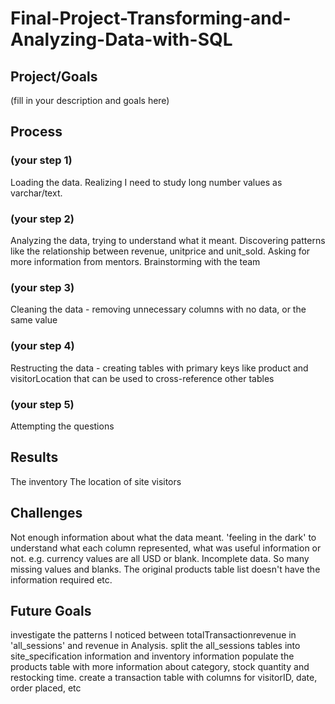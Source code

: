 # Final-Project-Transforming-and-Analyzing-Data-with-SQL

## Project/Goals
(fill in your description and goals here)

## Process
### (your step 1)
Loading the data. Realizing I need to study long number values as varchar/text.
### (your step 2)
Analyzing the data, trying to understand what it meant. Discovering patterns like the relationship between revenue, unitprice and unit_sold. Asking for more information from mentors. Brainstorming with the team
### (your step 3)
Cleaning the data - removing unnecessary columns with no data, or the same value
### (your step 4)
Restructing the data - creating tables with primary keys like product and visitorLocation that can be used to cross-reference other tables
### (your step 5)
Attempting the questions


## Results
The inventory
The location of site visitors

## Challenges 
Not enough information about what the data meant. 'feeling in the dark' to understand what each column represented, what was useful information or not. e.g. currency values are all USD or blank. 
Incomplete data. So many missing values and blanks. The original products table list doesn't have the information required etc. 

## Future Goals
investigate the patterns I noticed between totalTransactionrevenue in 'all_sessions' and revenue in Analysis. 
split the all_sessions tables into site_specification information and inventory information
populate the products table with more information about category, stock quantity and restocking time.
create a transaction table with columns for visitorID, date, order placed, etc
